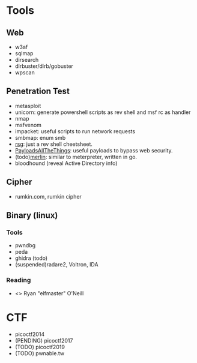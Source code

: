 # Tools
## Web
- w3af
- sqlmap
- dirsearch
- dirbuster/dirb/gobuster
- wpscan 

## Penetration Test
- metasploit
- unicorn: generate powershell scripts as rev shell and msf rc as handler
- nmap
- msfvenom
- impacket: useful scripts to run network requests
- smbmap: enum smb
- [rsg](https://github.com/mthbernardes/rsg): just a rev shell cheetsheet.
- [PayloadsAllTheThings](https://github.com/swisskyrepo/PayloadsAllTheThings): useful payloads to bypass web security.
- (todo)[merlin](https://github.com/Ne0nd0g/merlin): similar to meterpreter, written in go.
- bloodhound (reveal Active Directory info)

## Cipher
- rumkin.com, rumkin cipher

## Binary (linux)
### Tools
- pwndbg
- peda
- ghidra (todo)
- (suspended)radare2, Voltron, IDA
### Reading
- <<Learning Linux Binary Analysis>> Ryan "elfmaster" O'Neill

# CTF
- picoctf2014
- (PENDING) picoctf2017
- (TODO) picoctf2019
- (TODO) pwnable.tw
